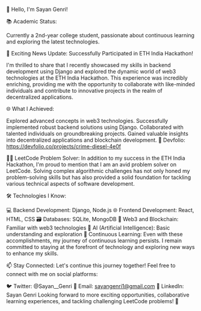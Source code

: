 
👋 Hello, I'm Sayan Genri!

📚 Academic Status:

Currently a 2nd-year college student, passionate about continuous learning and exploring the latest technologies.

🚀 Exciting News Update: Successfully Participated in ETH India Hackathon!

I'm thrilled to share that I recently showcased my skills in backend development using Django and explored the dynamic world of web3 technologies at the ETH India Hackathon. This experience was incredibly enriching, providing me with the opportunity to collaborate with like-minded individuals and contribute to innovative projects in the realm of decentralized applications.

🌐 What I Achieved:

Explored advanced concepts in web3 technologies.
Successfully implemented robust backend solutions using Django.
Collaborated with talented individuals on groundbreaking projects.
Gained valuable insights into decentralized applications and blockchain development.
🔗 Devfolio: https://devfolio.co/projects/crime-diesel-4e0f

🏋️‍♂️ LeetCode Problem Solver:
In addition to my success in the ETH India Hackathon, I'm proud to mention that I am an avid problem solver on LeetCode. Solving complex algorithmic challenges has not only honed my problem-solving skills but has also provided a solid foundation for tackling various technical aspects of software development.

🛠️ Technologies I Know:

💻 Backend Development: Django, Node.js
🌐 Frontend Development: React, HTML, CSS
🗃️ Databases: SQLite, MongoDB
🔗 Web3 and Blockchain: Familiar with web3 technologies
🤖 AI (Artificial Intelligence): Basic understanding and exploration
🌱 Continuous Learning:
Even with these accomplishments, my journey of continuous learning persists. I remain committed to staying at the forefront of technology and exploring new ways to enhance my skills.

📫 Stay Connected:
Let's continue this journey together! Feel free to connect with me on social platforms:

🐦 Twitter: @Sayan__Genri
📧 Email: sayangenri1@gmail.com
💼 LinkedIn: Sayan Genri
Looking forward to more exciting opportunities, collaborative learning experiences, and tackling challenging LeetCode problems! 🌟
